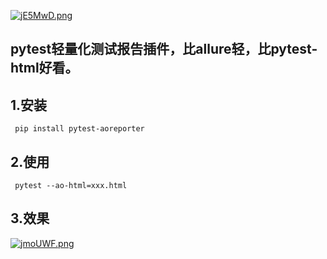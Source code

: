 [![jE5MwD.png](https://s1.ax1x.com/2022/06/27/jE5MwD.png)](https://imgtu.com/i/jE5MwD)
## pytest轻量化测试报告插件，比allure轻，比pytest-html好看。
## 1.安装
``` pip install pytest-aoreporter```
## 2.使用
``` pytest --ao-html=xxx.html```
## 3.效果
[![jmoUWF.png](https://s1.ax1x.com/2022/06/29/jmoUWF.png)](https://imgtu.com/i/jmoUWF)
